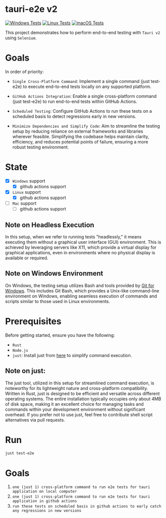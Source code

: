 # tauri-e2e v2

[![Windows Tests](https://github.com/bukowa/tauri-e2e/actions/workflows/tests-windows.yaml/badge.svg?branch=master&event=push)](https://github.com/bukowa/tauri-e2e/actions/workflows/tests-windows.yaml)
[![Linux Tests](https://github.com/bukowa/tauri-e2e/actions/workflows/tests-linux.yaml/badge.svg?branch=master&event=push)](https://github.com/bukowa/tauri-e2e/actions/workflows/tests-linux.yaml)
[![macOS Tests](https://github.com/bukowa/tauri-e2e/actions/workflows/tests-macos.yaml/badge.svg?branch=master&event=push)](https://github.com/bukowa/tauri-e2e/actions/workflows/tests-macos.yaml)

This project demonstrates how to perform end-to-end testing with `Tauri v2` using `Selenium`.<br>

# Goals
In order of priority:

- `Single Cross-Platform Command`: Implement a single command (just test-e2e) to execute end-to-end tests locally on any supported platform.

- `GitHub Actions Integration`: Enable a single cross-platform command (just test-e2e) to run end-to-end tests within GitHub Actions.

- `Scheduled Testing`: Configure GitHub Actions to run these tests on a scheduled basis to detect regressions early in new versions.

- `Minimize Dependencies and Simplify Code`: Aim to streamline the testing setup by reducing reliance on external frameworks and libraries wherever feasible. Simplifying the codebase helps maintain clarity, efficiency, and reduces potential points of failure, ensuring a more robust testing environment.

# State
- [x] `Windows` support
    - [x] github actions support
- [x] `Linux` support
    - [x] github actions support
- [ ] `Mac` support
    - [ ] github actions support

## Note on Headless Execution
In this setup, when we refer to running tests "headlessly," it means executing them without a graphical user interface (GUI) environment. This is achieved by leveraging servers like X11, which provide a virtual display for graphical applications, even in environments where no physical display is available or required.

## Note on Windows Environment
On Windows, the testing setup utilizes Bash and tools provided by [Git for Windows](https://git-scm.com/download/win). This includes Git Bash, which provides a Unix-like command-line environment on Windows, enabling seamless execution of commands and scripts similar to those used in Linux environments.

# Prerequisites
Before getting started, ensure you have the following:

- `Rust`
- `Node.js`
- `just`: Install just from [here](https://github.com/casey/just) to simplify command execution.

## Note on just:
The just tool, utilized in this setup for streamlined command execution, is noteworthy for its lightweight nature and cross-platform compatibility. Written in Rust, just is designed to be efficient and versatile across different operating systems. The entire installation typically occupies only about 4MB of disk space, making it an excellent choice for managing tasks and commands within your development environment without significant overhead. If you prefer not to use just, feel free to contribute shell script alternatives via pull requests.


# Run
```bash
just test-e2e
```

# Goals
1. `one (just 1) cross-platform command to run e2e tests for tauri application on local computer`<br>
2. `one (just 1) cross-platform command to run e2e tests for tauri application in github actions`
3. `run these tests on scheduled basis in github actions to early catch any regressions in new versions`

